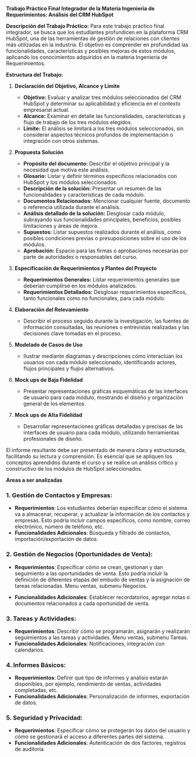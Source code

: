**Trabajo Práctico Final Integrador de la Materia Ingeniería de Requerimientos: Análisis del CRM HubSpot**

**Descripción del Trabajo Práctico:**
Para este trabajo práctico final integrador, se busca que los estudiantes profundicen en la plataforma CRM HubSpot, una de las herramientas de gestión de relaciones con clientes más utilizadas en la industria. El objetivo es comprender en profundidad las funcionalidades, características y posibles mejoras de estos módulos, aplicando los conocimientos adquiridos en la materia Ingeniería de Requerimientos.

**Estructura del Trabajo:**

1. **Declaración del Objetivo, Alcance y Límite**
   - **Objetivo:** Evaluar y analizar tres módulos seleccionados del CRM HubSpot y determinar su aplicabilidad y eficiencia en el contexto empresarial actual.
   - **Alcance:** Examinar en detalle las funcionalidades, características y flujo de trabajo de los tres módulos elegidos.
   - **Límite:** El análisis se limitará a los tres módulos seleccionados, sin considerar aspectos técnicos profundos de implementación o integración con otros sistemas.

2. **Propuesta Solución**
   - **Propósito del documento:** Describir el objetivo principal y la necesidad que motiva este análisis.
   - **Glosario:** Listar y definir términos específicos relacionados con HubSpot y los módulos seleccionados.
   - **Descripción de la solución:** Presentar un resumen de las funcionalidades y características de cada módulo.
   - **Documentos Relacionados:** Mencionar cualquier fuente, documento o referencia utilizada durante el análisis.
   - **Análisis detallado de la solución:** Desglosar cada módulo, subrayando sus funcionalidades principales, beneficios, posibles limitaciones y áreas de mejora.
   - **Supuestos:** Listar supuestos realizados durante el análisis, como posibles condiciones previas o presuposiciones sobre el uso de los módulos.
   - **Aprobación:** Espacio para las firmas o aprobaciones necesarias por parte de autoridades o responsables del curso.

3. **Especificación de Requerimientos y Planteo del Proyecto**
   - **Requerimientos Generales:** Listar requerimientos generales que deberían cumplirse en los módulos analizados.
   - **Requerimientos Detallados:** Desglosar requerimientos específicos, tanto funcionales como no funcionales, para cada módulo.

5. **Elaboración del Relevamiento**
   - Describir el proceso seguido durante la investigación, las fuentes de información consultadas, las reuniones o entrevistas realizadas y las decisiones clave tomadas en el proceso.

6. **Modelado de Casos de Uso**
   - Ilustrar mediante diagramas y descripciones cómo interactúan los usuarios con cada módulo seleccionado, identificando actores, flujos principales y flujos alternativos.

7. **Mock ups de Baja Fidelidad**
   - Presentar representaciones gráficas esquemáticas de las interfaces de usuario para cada módulo, mostrando el diseño y organización general de los elementos.

8. **Mock ups de Alta Fidelidad**
   - Desarrollar representaciones gráficas detalladas y precisas de las interfaces de usuario para cada módulo, utilizando herramientas profesionales de diseño.

El informe resultante debe ser presentado de manera clara y estructurada, facilitando su lectura y comprensión. Es esencial que se apliquen los conceptos aprendidos durante el curso y se realice un análisis crítico y constructivo de los módulos de HubSpot seleccionados.

**Areas a ser analizadas**
### 1. **Gestión de Contactos y Empresas**:
- **Requerimientos**: Los estudiantes deberían especificar cómo el sistema va a almacenar, recuperar, y actualizar la información de los contactos y empresas. Esto podría incluir campos específicos, como nombre, correo electrónico, número de teléfono, etc.
- **Funcionalidades Adicionales**: Búsqueda y filtrado de contactos, importación/exportación de datos.

### 2. **Gestión de Negocios (Oportunidades de Venta)**:
- **Requerimientos**: Especificar cómo se crean, gestionan y dan seguimiento a las oportunidades de venta. Esto podría incluir la definición de diferentes etapas del embudo de ventas y la asignación de tareas relacionadas. Menu ventas, submenu Negocios.

- **Funcionalidades Adicionales**: Establecer recordatorios, agregar notas o documentos relacionados a cada oportunidad de venta.

### 3. **Tareas y Actividades**:
- **Requerimientos**: Describir cómo se programarán, asignarán y realizarán seguimientos a las tareas y actividades. Menu ventas, submenu Tareas.
- **Funcionalidades Adicionales**: Notificaciones, integración con calendarios.

### 4. **Informes Básicos**:
- **Requerimientos**: Definir qué tipo de informes y análisis estarán disponibles, por ejemplo, rendimiento de ventas, actividades completadas, etc.
- **Funcionalidades Adicionales**: Personalización de informes, exportación de datos.

### 5. **Seguridad y Privacidad**:
- **Requerimientos**: Especificar cómo se protegerán los datos del usuario y cómo se gestionará el acceso a diferentes partes del sistema.
- **Funcionalidades Adicionales**: Autenticación de dos factores, registros de auditoría.

